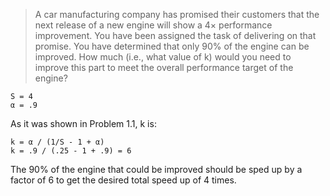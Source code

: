 > A car manufacturing company has promised their customers that the next
release of a new engine will show a 4× performance improvement. You have been
assigned the task of delivering on that promise. You have determined that only
90% of the engine can be improved. How much (i.e., what value of k) would you
need to improve this part to meet the overall performance target of the engine?

```
S = 4
α = .9
```

As it was shown in Problem 1.1, k is:
```
k = α / (1/S - 1 + α)
k = .9 / (.25 - 1 + .9) = 6
```

The 90% of the engine that could be improved should be sped up by a factor of 6
to get the desired total speed up of 4 times.
